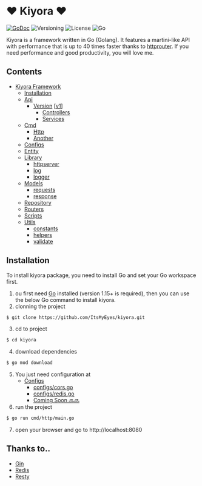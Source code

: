 # ❤️ Kiyora ❤️

[![GoDoc](https://pkg.go.dev/badge/github.com/ItsMyEyes/kiyora?status.svg)](https://github.com/ItsMyEyes/kiyora)
![Versioning](https://img.shields.io/badge/Version-1.0.0-brightgreen)
![License](https://img.shields.io/badge/License-MIT-blue)
![Go](https://img.shields.io/badge/Go-1.18-blue)

Kiyora is a framework written in Go (Golang). It features a martini-like API with performance that is up to 40 times faster thanks to [httprouter](https://github.com/julienschmidt/httprouter). If you need performance and good productivity, you will love me.

## Contents

- [Kiyora Framework](#)
  - [Installation](#installation)
  - [Api](#api)
    - [Version](api/v1/) [[v1](api/v1/)]
      - [Controllers](api/v1/controllers)
      - [Services](api/v1/services/)
  - [Cmd](cmd/)
    - [Http](cmd/http)
    - [Another](#another-else)
  - [Configs](configs/)
  - [Entity](entity/)
  - [Library](library/)
    - [httpserver](library/httpserver/ginserver/)
    - [log](library/log/)
    - [logger](library/logger/v2/)
  - [Models](#models)
    - [requests](models/requests/)
    - [response](models/response/)
  - [Repository](repository/)
  - [Routers](routers/)
  - [Scripts](scripts/)
  - [Utils](utils/)  
    - [constants](utils/constants/)
    - [helpers](utils/helpers/)
    - [validate](utils/validate/)

## Installation

To install kiyora package, you need to install Go and set your Go workspace first.
1. ou first need [Go](https://go.dev/dl/) installed (version 1.15+ is required), then you can use the below Go command to install kiyora.
2. clonning the project
```sh
$ git clone https://github.com/ItsMyEyes/kiyora.git
```
3. cd to project
```sh
$ cd kiyora
```
4. download dependencies
```sh
$ go mod download
```
5. You just need configuration at
   - [Configs](configs/)
     - [configs/cors.go](configs/cors.go)
     - [configs/redis.go](configs/redis.go)
     - [Coming Soon 🔜🔜](#soon)
6. run the project
```sh
$ go run cmd/http/main.go
```
7. open your browser and go to http://localhost:8080

## Thanks to..
<!-- make message thanks -->
- [Gin](https://github.com/gin-gonic/gin)
- [Redis](https://github.com/go-redis/redis)
- [Resty](https://github.com/go-resty/resty)

